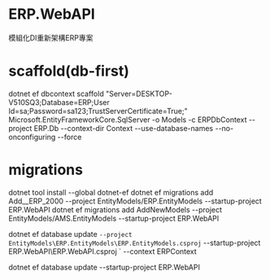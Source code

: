 # ERP.WebAPI
模組化DI重新架構ERP專案

# scaffold(db-first)
dotnet ef dbcontext scaffold "Server=DESKTOP-V510SQ3;Database=ERP;User Id=sa;Password=sa123;TrustServerCertificate=True;" Microsoft.EntityFrameworkCore.SqlServer -o Models -c ERPDbContext --project ERP.Db --context-dir Context --use-database-names --no-onconfiguring --force

# migrations
dotnet tool install --global dotnet-ef
dotnet ef migrations add Add__ERP_2000 --project EntityModels/ERP.EntityModels --startup-project ERP.WebAPI
dotnet ef migrations add AddNewModels --project EntityModels/AMS.EntityModels --startup-project ERP.WebAPI

dotnet ef database update `
  --project EntityModels\ERP.EntityModels\ERP.EntityModels.csproj `
  --startup-project ERP.WebAPI\ERP.WebAPI.csproj `
  --context ERPContext

dotnet ef database update --startup-project ERP.WebAPI